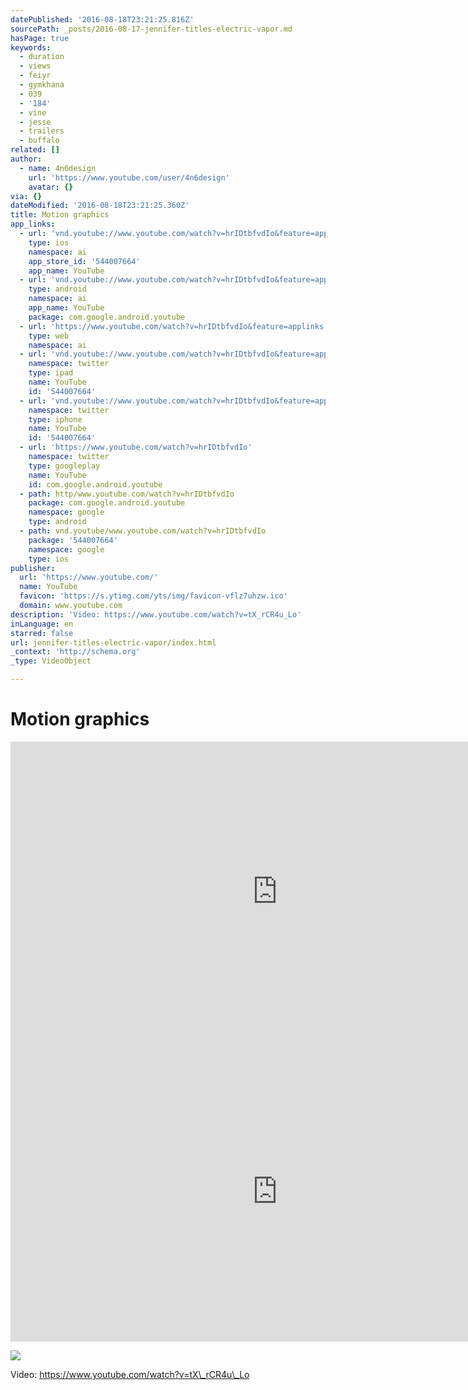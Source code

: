 ```yaml
---
datePublished: '2016-08-18T23:21:25.816Z'
sourcePath: _posts/2016-08-17-jennifer-titles-electric-vapor.md
hasPage: true
keywords:
  - duration
  - views
  - feiyr
  - gymkhana
  - 039
  - '184'
  - vine
  - jesse
  - trailers
  - buffalo
related: []
author:
  - name: 4n6design
    url: 'https://www.youtube.com/user/4n6design'
    avatar: {}
via: {}
dateModified: '2016-08-18T23:21:25.360Z'
title: Motion graphics
app_links:
  - url: 'vnd.youtube://www.youtube.com/watch?v=hrIDtbfvdIo&feature=applinks'
    type: ios
    namespace: ai
    app_store_id: '544007664'
    app_name: YouTube
  - url: 'vnd.youtube://www.youtube.com/watch?v=hrIDtbfvdIo&feature=applinks'
    type: android
    namespace: ai
    app_name: YouTube
    package: com.google.android.youtube
  - url: 'https://www.youtube.com/watch?v=hrIDtbfvdIo&feature=applinks'
    type: web
    namespace: ai
  - url: 'vnd.youtube://www.youtube.com/watch?v=hrIDtbfvdIo&feature=applinks'
    namespace: twitter
    type: ipad
    name: YouTube
    id: '544007664'
  - url: 'vnd.youtube://www.youtube.com/watch?v=hrIDtbfvdIo&feature=applinks'
    namespace: twitter
    type: iphone
    name: YouTube
    id: '544007664'
  - url: 'https://www.youtube.com/watch?v=hrIDtbfvdIo'
    namespace: twitter
    type: googleplay
    name: YouTube
    id: com.google.android.youtube
  - path: http/www.youtube.com/watch?v=hrIDtbfvdIo
    package: com.google.android.youtube
    namespace: google
    type: android
  - path: vnd.youtube/www.youtube.com/watch?v=hrIDtbfvdIo
    package: '544007664'
    namespace: google
    type: ios
publisher:
  url: 'https://www.youtube.com/'
  name: YouTube
  favicon: 'https://s.ytimg.com/yts/img/favicon-vflz7uhzw.ico'
  domain: www.youtube.com
description: 'Video: https://www.youtube.com/watch?v=tX_rCR4u_Lo'
inLanguage: en
starred: false
url: jennifer-titles-electric-vapor/index.html
_context: 'http://schema.org'
_type: VideoObject

---
```

# Motion graphics

<iframe src="https://cdn.embedly.com/widgets/media.html?src=https%3A%2F%2Fwww.youtube.com%2Fembed%2FhrIDtbfvdIo%3Ffeature%3Doembed&amp;url=http%3A%2F%2Fwww.youtube.com%2Fwatch%3Fv%3DhrIDtbfvdIo&amp;image=https%3A%2F%2Fi.ytimg.com%2Fvi%2FhrIDtbfvdIo%2Fhqdefault.jpg&amp;key=b7d04c9b404c499eba89ee7072e1c4f7&amp;type=text%2Fhtml&amp;schema=youtube" width="854" height="480" scrolling="no" frameborder="0" allowfullscreen="" style=""></iframe>

<iframe src="https://cdn.embedly.com/widgets/media.html?src=https%3A%2F%2Fwww.youtube.com%2Fembed%2FhyCbYBuaobA%3Ffeature%3Doembed&amp;url=http%3A%2F%2Fwww.youtube.com%2Fwatch%3Fv%3DhyCbYBuaobA&amp;image=https%3A%2F%2Fi.ytimg.com%2Fvi%2FhyCbYBuaobA%2Fhqdefault.jpg&amp;key=b7d04c9b404c499eba89ee7072e1c4f7&amp;type=text%2Fhtml&amp;schema=youtube" width="854" height="480" scrolling="no" frameborder="0" allowfullscreen="" style=""></iframe>

![](https://the-grid-user-content.s3-us-west-2.amazonaws.com/a4701d62-3414-4522-982a-eb0b1fa36725.png)

Video: https://www.youtube.com/watch?v=tX\_rCR4u\_Lo